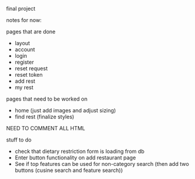 final project

notes for now:

pages that are done
- layout
- account
- login
- register
- reset request
- reset token
- add rest
- my rest 

pages that need to be worked on
- home (just add images and adjust sizing)
- find rest (finalize styles)

NEED TO COMMENT ALL HTML

stuff to do
- check that dietary restriction form is loading from db
- Enter button functionality on add restaurant page
- See if top features can be used for non-category search (then add two buttons (cusine search and feature search))

<!-- {% for restaurant_rec in restaurant_recs.items %}
            <div class="card mt-3">
                <div class="card-body">
                <div class="row">
                    <div class="col-md-6">
                        {% if restaurant_rec.restaurant.website %}
                            <h2 class="card-title"><a href="{{ restaurant_rec.restaurant.website }}">{{ restaurant_rec.restaurant.name }}</a></h2>
                        {% else %}
                            <h2 class="card-title">{{ restaurant_rec.restaurant.name }}</h2>
                        {% endif %}
                        <p>{{ restaurant_rec.restaurant.address }}</p>
                    </div>
                    <div class="col-md-6">
                        <p><strong>Categories: </strong>
                            {% for category in restaurant_rec.restaurant.category.split(',') %}
                                {{ category.split(':')[0] }}{% if not loop.last %}, {% endif %}
                            {% endfor %}
                        </p>
                    </div>
                </div>
                </div>
            </div>
        {% endfor %} -->
